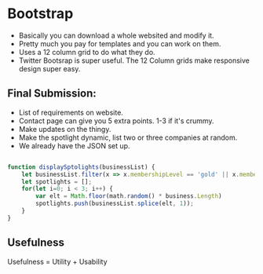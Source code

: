 # Bootstrap
- Basically you can download a whole websited and modify it. 
- Pretty much you pay for templates and you can work on them. 
- Uses a 12 column grid to do what they do. 
- Twitter Bootsrap is super useful. The 12 Column grids make responsive design super easy. 

## Final Submission: 
- List of requirements on website. 
- Contact page can give you 5 extra points. 1-3 if it's crummy. 
- Make updates on the thingy. 
- Make the spotlight dynamic, list two or three companies at random. 
- We already have the JSON set up. 
```js

function displaySptolights(businessList) {
    let businessList.filter(x => x.membershipLevel == 'gold' || x.membershipLevel = 'silver'); 
    let spotlights = [];
    for(let i=0; i < 3; i++) {
        var elt = Math.floor(math.random() * business.Length)
        spotlights.push(businessList.splice(elt, 1));
    }
}
```
## Usefulness
Usefulness = Utility + Usability
